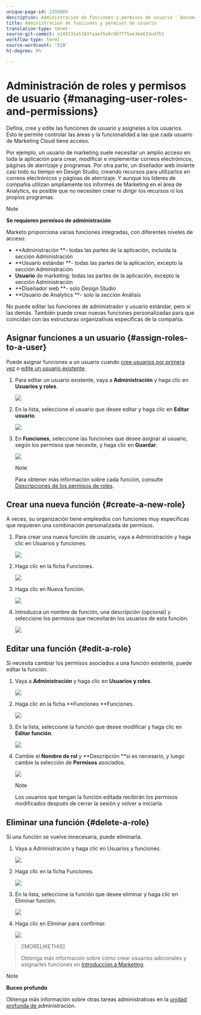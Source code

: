 ```yaml
---
unique-page-id: 2359909
description: Administración de funciones y permisos de usuario - Documentos de marketing - Documentación del producto
title: Administración de funciones y permisos de usuario
translation-type: tm+mt
source-git-commit: e149133a5383faaef5e9c9b7775ae36e633ed7b1
workflow-type: tm+mt
source-wordcount: '519'
ht-degree: 0%

---
```



# Administración de roles y permisos de usuario {#managing-user-roles-and-permissions}

Defina, cree y edite las funciones de usuario y asígnelas a los usuarios. Esto le permite controlar las áreas y la funcionalidad a las que cada usuario de Marketing Cloud tiene acceso.

Por ejemplo, un usuario de marketing suele necesitar un amplio acceso en toda la aplicación para crear, modificar e implementar correos electrónicos, páginas de aterrizaje y programas. Por otra parte, un diseñador web invierte casi todo su tiempo en Design Studio, creando recursos para utilizarlos en correos electrónicos y páginas de aterrizaje. Y aunque los líderes de compañía utilizan ampliamente los informes de Marketing en el área de Analytics, es posible que no necesiten crear ni dirigir los recursos ni los propios programas.

>[!NOTE]
>
>**Se requieren permisos de administración**

Marketo proporciona varias funciones integradas, con diferentes niveles de acceso:

* **Administración **- todas las partes de la aplicación, incluida la sección Administración
* **Usuario estándar **- todas las partes de la aplicación, excepto la sección Administración
* **Usuario**  de marketing: todas las partes de la aplicación, excepto la sección Administración
* **Diseñador web **- solo Design Studio
* **Usuario de Analytics **- solo la sección Análisis

No puede editar las funciones de administrador y usuario estándar, pero sí las demás. También puede crear nuevas funciones personalizadas para que coincidan con las estructuras organizativas específicas de la compañía.

## Asignar funciones a un usuario {#assign-roles-to-a-user}

Puede asignar funciones a un usuario cuando [cree usuarios por primera vez](http://docs.marketo.com/display/DOCS/Create%2C+Delete%2C+Edit+and+Change+a+User+Role) o [edite un usuario existente](managing-marketo-users.md).

1. Para editar un usuario existente, vaya a **Administración** y haga clic en **Usuarios y roles**.

   ![](assets/image2014-9-9-18-3a7-3a32.png)

1. En la lista, seleccione el usuario que desee editar y haga clic en **Editar usuario**.

   ![](assets/image2014-9-9-18-3a7-3a42.png)

1. En **Funciones**, seleccione las funciones que desee asignar al usuario, según los permisos que necesite, y haga clic en **Guardar**.

   ![](assets/image2014-9-9-18-3a7-3a57.png)

   >[!NOTE]
   >
   >Para obtener más información sobre cada función, consulte [Descripciones de los permisos de roles](managing-user-roles-and-permissions/descriptions-of-role-permissions.md).

## Crear una nueva función {#create-a-new-role}

A veces, su organización tiene empleados con funciones muy específicas que requieren una combinación personalizada de permisos.

1. Para crear una nueva función de usuario, vaya a Administración y haga clic en Usuarios y funciones.

   ![](assets/image2014-9-9-18-3a8-3a12.png)

1. Haga clic en la ficha Funciones.

   ![](assets/image2014-9-9-18-3a8-3a22.png)

1. Haga clic en Nueva función.

   ![](assets/image2014-9-9-18-3a8-3a38.png)

1. Introduzca un nombre de función, una descripción (opcional) y seleccione los permisos que necesitarán los usuarios de esta función.

   ![](assets/image2014-9-9-18-3a9-3a3.png)

## Editar una función {#edit-a-role}

Si necesita cambiar los permisos asociados a una función existente, puede editar la función.

1. Vaya a **Administración** y haga clic en **Usuarios y roles**.

   ![](assets/image2014-9-9-18-3a9-3a15.png)

1. Haga clic en la ficha **Funciones **Funciones.

   ![](assets/image2014-9-9-18-3a9-3a26.png)

1. En la lista, seleccione la función que desee modificar y haga clic en **Editar función**.

   ![](assets/image2014-9-9-18-3a9-3a40.png)

1. Cambie el **Nombre de rol** y **Descripción **si es necesario, y luego cambie la selección de **Permisos** asociados.

   ![](assets/image2014-9-9-18-3a10-3a3.png)

   >[!NOTE]
   >
   >Los usuarios que tengan la función editada recibirán los permisos modificados después de cerrar la sesión y volver a iniciarla.

## Eliminar una función {#delete-a-role}

Si una función se vuelve innecesaria, puede eliminarla.

1. Vaya a Administración y haga clic en Usuarios y funciones.

   ![](assets/image2014-9-9-18-3a10-3a15.png)

1. Haga clic en la ficha Funciones.

   ![](assets/image2014-9-9-18-3a10-3a27.png)

1. En la lista, seleccione la función que desee eliminar y haga clic en Eliminar función.

   ![](assets/image2014-9-9-18-3a10-3a39.png)

1. Haga clic en Eliminar para confirmar.

   ![](assets/image2014-9-9-18-3a10-3a50.png)

>[!MORELIKETHIS]
>
>Obtenga más información sobre cómo crear usuarios adicionales y asignarles funciones en [Introducción a Marketing](../../../getting-started.md).

>[!NOTE]
>
>**Buceo profundo**
>
>Obtenga más información sobre otras tareas administrativas en la [unidad profunda de ](http://docs.marketo.com/display/docs/administration) administración.
